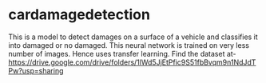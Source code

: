 # cardamagedetection
This is a model to detect damages on a surface of a vehicle and classifies it into damaged or no damaged.
This neural network is trained on very less number of images. Hence uses transfer learning.
Find the dataset at-
https://drive.google.com/drive/folders/1lWd5JjEtPfic9S51fbBvqm9n1NdJdTPw?usp=sharing

